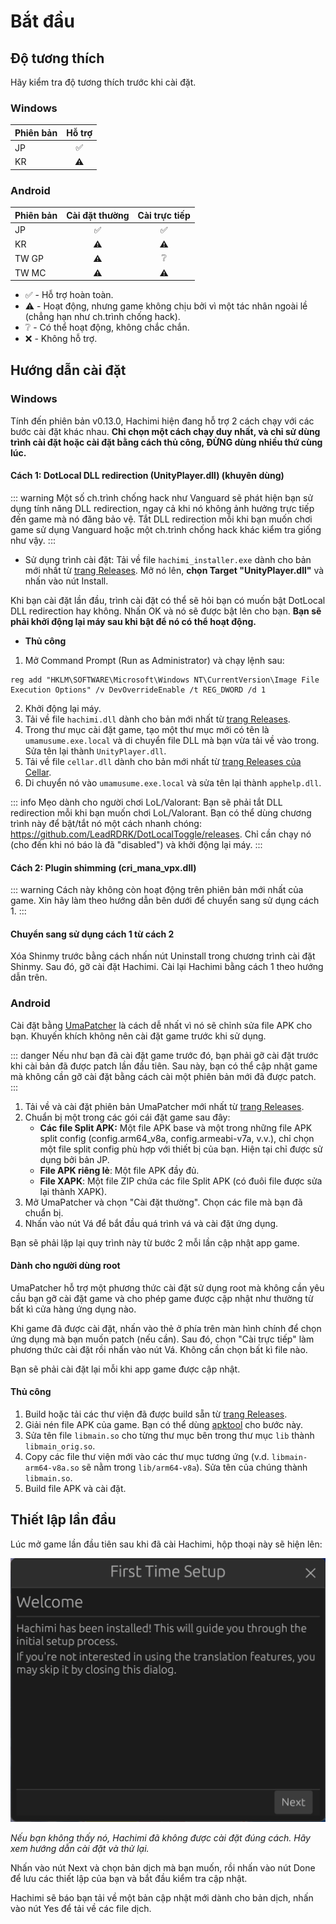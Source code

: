 # Bắt đầu

## Độ tương thích

Hãy kiểm tra độ tương thích trước khi cài đặt.

### Windows
| Phiên bản | Hỗ trợ |
| --- | :---: |
| JP | ✅ |
| KR | ⚠️ |

### Android

| Phiên bản | Cài đặt thường | Cài trực tiếp |
| --- | :---: | :---: |
| JP | ✅ | ✅ |
| KR | ⚠️ | ⚠️ |
| TW GP | ⚠️ | ❔ |
| TW MC | ⚠️ | ⚠️ |
- ✅ - Hỗ trợ hoàn toàn.
- ⚠️ - Hoạt động, nhưng game không chịu bởi vì một tác nhân ngoài lề (chẳng hạn như ch.trình chống hack).
- ❔ - Có thể hoạt động, không chắc chắn.
- ❌ - Không hỗ trợ.


## Hướng dẫn cài đặt

### Windows

Tính đến phiên bản v0.13.0, Hachimi hiện đang hỗ trợ 2 cách chạy với các bước cài đặt khác nhau. **Chỉ chọn một cách chạy duy nhất, và chỉ sử dùng trình cài đặt hoặc cài đặt bằng cách thủ công, ĐỪNG dùng nhiều thứ cùng lúc.**

#### Cách 1: DotLocal DLL redirection (UnityPlayer.dll) (khuyên dùng)

::: warning
Một số ch.trình chống hack như Vanguard sẽ phát hiện bạn sử dụng tính năng DLL redirection, ngay cả khi nó không ảnh hưởng trực tiếp đến game mà nó đăng bảo vệ. Tắt DLL redirection mỗi khi bạn muốn chơi game sử dụng Vanguard hoặc một ch.trình chống hack khác kiểm tra giống như vậy.
:::

- Sử dụng trình cài đặt: Tải về file `hachimi_installer.exe` dành cho bản mới nhất từ [trang Releases](https://github.com/Hachimi-Hachimi/Hachimi/releases). Mở nó lên, **chọn Target "UnityPlayer.dll"** và nhấn vào nút Install.

Khi bạn cài đặt lần đầu, trình cài đặt có thể sẽ hỏi bạn có muốn bật DotLocal DLL redirection hay không. Nhấn OK và nó sẽ được bật lên cho bạn. **Bạn sẽ phải khởi động lại máy sau khi bật để nó có thể hoạt động.**

- **Thủ công**
1. Mở Command Prompt (Run as Administrator) và chạy lệnh sau:
```
reg add "HKLM\SOFTWARE\Microsoft\Windows NT\CurrentVersion\Image File Execution Options" /v DevOverrideEnable /t REG_DWORD /d 1
```
2. Khởi động lại máy.
3. Tải về file `hachimi.dll` dành cho bản mới nhất từ [trang Releases](https://github.com/Hachimi-Hachimi/Hachimi/releases).
4. Trong thư mục cài đặt game, tạo một thư mục mới có tên là `umamusume.exe.local` và di chuyển file DLL mà bạn vừa tải về vào trong. Sửa tên lại thành `UnityPlayer.dll`.
4. Tải về file `cellar.dll` dành cho bản mới nhất từ [trang Releases của Cellar](https://github.com/Hachimi-Hachimi/Cellar/releases).
5. Di chuyển nó vào `umamusume.exe.local` và sửa tên lại thành `apphelp.dll`.

::: info
Mẹo dành cho người chơi LoL/Valorant: Bạn sẽ phải tắt DLL redirection mỗi khi bạn muốn chơi LoL/Valorant. Bạn có thể dùng chương trình này để bật/tắt nó một cách nhanh chóng: https://github.com/LeadRDRK/DotLocalToggle/releases. Chỉ cần chạy nó (cho đến khi nó báo là đã "disabled") và khởi động lại máy.
:::

#### Cách 2: Plugin shimming (cri_mana_vpx.dll)

::: warning
Cách này không còn hoạt động trên phiên bản mới nhất của game. Xin hãy làm theo hướng dẫn bên dưới để chuyển sang sử dụng cách 1.
:::

#### Chuyển sang sử dụng cách 1 từ cách 2
Xóa Shinmy trước bằng cách nhấn nút Uninstall trong chương trình cài đặt Shinmy. Sau đó, gỡ cài đặt Hachimi. Cài lại Hachimi bằng cách 1 theo hướng dẫn trên.

### Android

Cài đặt bằng [UmaPatcher](https://github.com/LeadRDRK/UmaPatcher) là cách dễ nhất vì nó sẽ chỉnh sửa file APK cho bạn. Khuyến khích không nên cài đặt game trước khi sử dụng.

::: danger
Nếu như bạn đã cài đặt game trước đó, bạn phải gỡ cài đặt trước khi cài bản đã được patch lần đầu tiên. Sau này, bạn có thể
cập nhật game mà không cần gỡ cài đặt bằng cách cài một phiên bản mới đã được patch.
:::

1. Tải về và cài đặt phiên bản UmaPatcher mới nhất từ [trang Releases](https://github.com/LeadRDRK/UmaPatcher/releases).
2. Chuẩn bị một trong các gói cái đặt game sau đây:
    - **Các file Split APK:** Một file APK base và một trong những file APK split config (config.arm64_v8a, config.armeabi-v7a, v.v.),
    chỉ chọn một file split config phù hợp với thiết bị của bạn.
    Hiện tại chỉ được sử dụng bởi bản JP.
    - **File APK riêng lẻ**: Một file APK đầy đủ.
    - **File XAPK**: Một file ZIP chứa các file Split APK (có đuôi file được sửa lại thành XAPK).
3. Mở UmaPatcher và chọn "Cài đặt thường". Chọn các file mà bạn đã chuẩn bị.
4. Nhấn vào nút Vá để bắt đầu quá trình vá và cài đặt ứng dụng.

Bạn sẽ phải lặp lại quy trình này từ bước 2 mỗi lần cập nhật app game.

#### Dành cho người dùng root
UmaPatcher hỗ trợ một phương thức cài đặt sử dụng root mà không cần yêu cầu bạn gỡ cài đặt game và cho phép game được cập nhật như thường từ bất kì cửa hàng ứng dụng nào.

Khi game đã được cài đặt, nhấn vào thẻ ở phía trên màn hình chính để chọn ứng dụng mà bạn muốn patch (nếu cần). Sau đó, chọn "Cài trực tiếp" làm phương thức cài đặt rồi nhấn vào nút Vá. Không cần chọn bất kì file nào.

Bạn sẽ phải cài đặt lại mỗi khi app game được cập nhật.

#### Thủ công
1. Build hoặc tải các thư viện đã được build sẵn từ [trang Releases](https://github.com/Hachimi-Hachimi/Hachimi/releases).
2. Giải nén file APK của game. Bạn có thể dùng [apktool](https://apktool.org/) cho bước này.
3. Sửa tên file `libmain.so` cho từng thư mục bên trong thư mục `lib` thành `libmain_orig.so`.
4. Copy các file thư viện mới vào các thư mục tương ứng (v.d. `libmain-arm64-v8a.so` sẽ nằm trong `lib/arm64-v8a`). Sửa tên của chúng thành `libmain.so`.
5. Build file APK và cài đặt.

## Thiết lập lần đầu
Lúc mở game lần đầu tiên sau khi đã cài Hachimi, hộp thoại này sẽ hiện lên:

![First Time Setup](/assets/first-time-setup.jpg)

*Nếu bạn không thấy nó, Hachimi đã không được cài đặt đúng cách. Hãy xem hướng dẫn cài đặt và thử lại.*

Nhấn vào nút Next và chọn bản dịch mà bạn muốn, rồi nhấn vào nút Done để lưu các thiết lập của bạn và bắt đầu kiểm tra cập nhật.

Hachimi sẽ báo bạn tải về một bản cập nhật mới dành cho bản dịch, nhấn vào nút Yes để tải về các file dịch.
